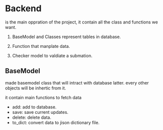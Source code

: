 # Backend

is the main oppration of the project, it contain all the class and functions we want.

1. BaseModel and Classes represent tables in database.

2. Function that manplate data.

3. Checker model to valdiate a submation.


## BaseModel

made basemodel class that will intract with database latter.
every other objects will be inhertic from it.

it contain main functions to fetch data
- add: add to database.
- save: save current updates.
- delete: delete data.
- to_dict: convert data to jison dictionary file.